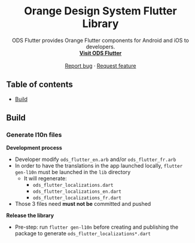 <h1 align="center">Orange Design System Flutter Library</h1>

<p align="center">
  ODS Flutter provides Orange Flutter components for Android and iOS to developers.
  <br>
  <a href="https://orange-opensource.github.io/ods-flutter"><strong>Visit ODS Flutter</strong></a>
  <br>
  <br>
  <a href="https://github.com/Orange-OpenSource/ods-flutter/issues/new?assignees=B3nz01d&labels=bug%2Ctriage&template=bug_report.yml&title=%5BBug%5D%3A+Bug+Summary">Report bug</a>
  ·
  <a href="https://github.com/Orange-OpenSource/ods-flutter/issues/new?assignees=B3nz01d&labels=feature%2Ctriage&template=feature_request.yml&title=%5Bfeature%5D%3A+">Request feature</a>
</p>

## Table of contents

- [Build](#build)

## Build

### Generate l10n files

**Development process**

* Developer modify `ods_flutter_en.arb` and/or `ods_flutter_fr.arb`
* In order to have the translations in the app launched locally, `flutter gen-l10n` must be launched in the `lib` directory
    * It will regenerate:
        * `ods_flutter_localizations.dart`
        * `ods_flutter_localizations_en.dart`
        * `ods_flutter_localizations_fr.dart`
* Those 3 files need **must not be** committed and pushed

**Release the library**

* Pre-step: run `flutter gen-l10n` before creating and publishing the package to generate `ods_flutter_localizations*.dart`